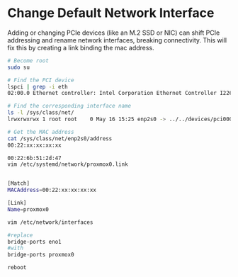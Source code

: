 # Change Default Network Interface

Adding or changing PCIe devices (like an M.2 SSD or NIC) can shift PCIe addressing and rename network interfaces, breaking connectivity.
This will fix this by creating a link binding the mac address.


```bash
# Become root
sudo su

# Find the PCI device
lspci | grep -i eth
02:00.0 Ethernet controller: Intel Corporation Ethernet Controller I226-V (rev 04)

# Find the corresponding interface name
ls -l /sys/class/net/
lrwxrwxrwx 1 root root    0 May 16 15:25 enp2s0 -> ../../devices/pci0000:00/0000:00:1c.0/0000:02:00.0/net/enp2s0

# Get the MAC address
cat /sys/class/net/enp2s0/address
00:22:xx:xx:xx:xx

00:22:6b:51:2d:47
vim /etc/systemd/network/proxmox0.link


[Match]
MACAddress=00:22:xx:xx:xx:xx

[Link]
Name=proxmox0

vim /etc/network/interfaces

#replace 
bridge-ports eno1
#with
bridge-ports proxmox0

reboot
```

